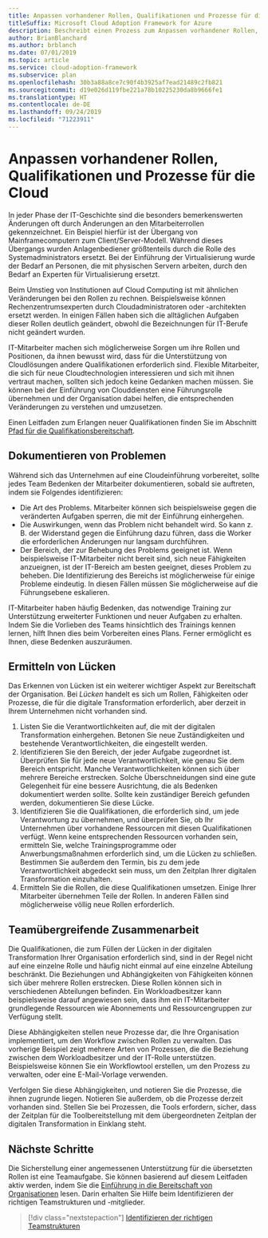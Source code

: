 ```yaml
---
title: Anpassen vorhandener Rollen, Qualifikationen und Prozesse für die Cloud
titleSuffix: Microsoft Cloud Adoption Framework for Azure
description: Beschreibt einen Prozess zum Anpassen vorhandener Rollen, Qualifikationen und Prozesse für die Cloud.
author: BrianBlanchard
ms.author: brblanch
ms.date: 07/01/2019
ms.topic: article
ms.service: cloud-adoption-framework
ms.subservice: plan
ms.openlocfilehash: 30b3a88a8ce7c90f4b3925af7ead21489c2fb821
ms.sourcegitcommit: d19e026d119fbe221a78b10225230da8b9666fe1
ms.translationtype: HT
ms.contentlocale: de-DE
ms.lasthandoff: 09/24/2019
ms.locfileid: "71223911"
---
```

# <a name="adapt-existing-roles-skills-and-processes-for-the-cloud"></a>Anpassen vorhandener Rollen, Qualifikationen und Prozesse für die Cloud

In jeder Phase der IT-Geschichte sind die besonders bemerkenswerten Änderungen oft durch Änderungen an den Mitarbeiterrollen gekennzeichnet. Ein Beispiel hierfür ist der Übergang von Mainframecomputern zum Client/Server-Modell. Während dieses Übergangs wurden Anlagenbediener größtenteils durch die Rolle des Systemadministrators ersetzt. Bei der Einführung der Virtualisierung wurde der Bedarf an Personen, die mit physischen Servern arbeiten, durch den Bedarf an Experten für Virtualisierung ersetzt.

Beim Umstieg von Institutionen auf Cloud Computing ist mit ähnlichen Veränderungen bei den Rollen zu rechnen. Beispielsweise können Rechenzentrumsexperten durch Cloudadministratoren oder -architekten ersetzt werden. In einigen Fällen haben sich die alltäglichen Aufgaben dieser Rollen deutlich geändert, obwohl die Bezeichnungen für IT-Berufe nicht geändert wurden.

IT-Mitarbeiter machen sich möglicherweise Sorgen um ihre Rollen und Positionen, da ihnen bewusst wird, dass für die Unterstützung von Cloudlösungen andere Qualifikationen erforderlich sind. Flexible Mitarbeiter, die sich für neue Cloudtechnologien interessieren und sich mit ihnen vertraut machen, sollten sich jedoch keine Gedanken machen müssen. Sie können bei der Einführung von Clouddiensten eine Führungsrolle übernehmen und der Organisation dabei helfen, die entsprechenden Veränderungen zu verstehen und umzusetzen.

Einen Leitfaden zum Erlangen neuer Qualifikationen finden Sie im Abschnitt [Pfad für die Qualifikationsbereitschaft](./suggested-skills.md).

## <a name="capturing-concerns"></a>Dokumentieren von Problemen

Während sich das Unternehmen auf eine Cloudeinführung vorbereitet, sollte jedes Team Bedenken der Mitarbeiter dokumentieren, sobald sie auftreten, indem sie Folgendes identifizieren:

- Die Art des Problems. Mitarbeiter können sich beispielsweise gegen die veränderten Aufgaben sperren, die mit der Einführung einhergehen.
- Die Auswirkungen, wenn das Problem nicht behandelt wird. So kann z. B. der Widerstand gegen die Einführung dazu führen, dass die Worker die erforderlichen Änderungen nur langsam durchführen.
- Der Bereich, der zur Behebung des Problems geeignet ist. Wenn beispielsweise IT-Mitarbeiter nicht bereit sind, sich neue Fähigkeiten anzueignen, ist der IT-Bereich am besten geeignet, dieses Problem zu beheben. Die Identifizierung des Bereichs ist möglicherweise für einige Probleme eindeutig. In diesen Fällen müssen Sie möglicherweise auf die Führungsebene eskalieren.

IT-Mitarbeiter haben häufig Bedenken, das notwendige Training zur Unterstützung erweiterter Funktionen und neuer Aufgaben zu erhalten. Indem Sie die Vorlieben des Teams hinsichtlich des Trainings kennen lernen, hilft Ihnen dies beim Vorbereiten eines Plans. Ferner ermöglicht es Ihnen, diese Bedenken auszuräumen.

## <a name="identify-gaps"></a>Ermitteln von Lücken

Das Erkennen von Lücken ist ein weiterer wichtiger Aspekt zur Bereitschaft der Organisation. Bei _Lücken_ handelt es sich um Rollen, Fähigkeiten oder Prozesse, die für die digitale Transformation erforderlich, aber derzeit in Ihrem Unternehmen nicht vorhanden sind.

1. Listen Sie die Verantwortlichkeiten auf, die mit der digitalen Transformation einhergehen. Betonen Sie neue Zuständigkeiten und bestehende Verantwortlichkeiten, die eingestellt werden.
1. Identifizieren Sie den Bereich, der jeder Aufgabe zugeordnet ist. Überprüfen Sie für jede neue Verantwortlichkeit, wie genau Sie dem Bereich entspricht. Manche Verantwortlichkeiten können sich über mehrere Bereiche erstrecken. Solche Überschneidungen sind eine gute Gelegenheit für eine bessere Ausrichtung, die als Bedenken dokumentiert werden sollte. Sollte kein zuständiger Bereich gefunden werden, dokumentieren Sie diese Lücke.
1. Identifizieren Sie die Qualifikationen, die erforderlich sind, um jede Verantwortung zu übernehmen, und überprüfen Sie, ob Ihr Unternehmen über vorhandene Ressourcen mit diesen Qualifikationen verfügt. Wenn keine entsprechenden Ressourcen vorhanden sein, ermitteln Sie, welche Trainingsprogramme oder Anwerbungsmaßnahmen erforderlich sind, um die Lücken zu schließen. Bestimmen Sie außerdem den Termin, bis zu dem jede Verantwortlichkeit abgedeckt sein muss, um den Zeitplan Ihrer digitalen Transformation einzuhalten.
1. Ermitteln Sie die Rollen, die diese Qualifikationen umsetzen. Einige Ihrer Mitarbeiter übernehmen Teile der Rollen. In anderen Fällen sind möglicherweise völlig neue Rollen erforderlich.

## <a name="partner-across-teams"></a>Teamübergreifende Zusammenarbeit

Die Qualifikationen, die zum Füllen der Lücken in der digitalen Transformation Ihrer Organisation erforderlich sind, sind in der Regel nicht auf eine einzelne Rolle und häufig nicht einmal auf eine einzelne Abteilung beschränkt. Die Beziehungen und Abhängigkeiten von Fähigkeiten können sich über mehrere Rollen erstrecken. Diese Rollen können sich in verschiedenen Abteilungen befinden. Ein Workloadbesitzer kann beispielsweise darauf angewiesen sein, dass ihm ein IT-Mitarbeiter grundlegende Ressourcen wie Abonnements und Ressourcengruppen zur Verfügung stellt.

Diese Abhängigkeiten stellen neue Prozesse dar, die Ihre Organisation implementiert, um den Workflow zwischen Rollen zu verwalten. Das vorherige Beispiel zeigt mehrere Arten von Prozessen, die die Beziehung zwischen dem Workloadbesitzer und der IT-Rolle unterstützen. Beispielsweise können Sie ein Workflowtool erstellen, um den Prozess zu verwalten, oder eine E-Mail-Vorlage verwenden.

Verfolgen Sie diese Abhängigkeiten, und notieren Sie die Prozesse, die ihnen zugrunde liegen. Notieren Sie außerdem, ob die Prozesse derzeit vorhanden sind. Stellen Sie bei Prozessen, die Tools erfordern, sicher, dass der Zeitplan für die Toolbereitstellung mit dem übergeordneten Zeitplan der digitalen Transformation in Einklang steht.

## <a name="next-steps"></a>Nächste Schritte

Die Sicherstellung einer angemessenen Unterstützung für die übersetzten Rollen ist eine Teamaufgabe. Sie können basierend auf diesem Leitfaden aktiv werden, indem Sie die [Einführung in die Bereitschaft von Organisationen](../organize/index.md) lesen. Darin erhalten Sie Hilfe beim Identifizieren der richtigen Teamstrukturen und -mitglieder.

> [!div class="nextstepaction"]
> [Identifizieren der richtigen Teamstrukturen](../organize/index.md)
